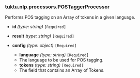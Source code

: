 ### tuktu.nlp.processors.POSTaggerProcessor
Performs POS tagging on an Array of tokens in a given language.

  * **id** *(type: string)* `[Required]`

  * **result** *(type: string)* `[Required]`

  * **config** *(type: object)* `[Required]`

    * **language** *(type: string)* `[Required]`
    - The language to be used for POS tagging.

    * **tokens** *(type: string)* `[Required]`
    - The field that contains an Array of Tokens.

